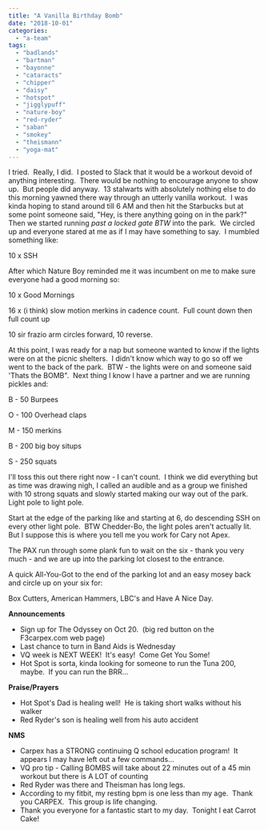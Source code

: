 ```yaml
---
title: "A Vanilla Birthday Bomb"
date: "2018-10-01"
categories: 
  - "a-team"
tags: 
  - "badlands"
  - "bartman"
  - "bayonne"
  - "cataracts"
  - "chipper"
  - "daisy"
  - "hotspot"
  - "jigglypuff"
  - "nature-boy"
  - "red-ryder"
  - "saban"
  - "smokey"
  - "theismann"
  - "yoga-mat"
---
```


I tried.  Really, I did.  I posted to Slack that it would be a workout devoid of anything interesting.  There would be nothing to encourage anyone to show up.  But people did anyway.  13 stalwarts with absolutely nothing else to do this morning yawned there way through an utterly vanilla workout.  I was kinda hoping to stand around till 6 AM and then hit the Starbucks but at some point someone said, "Hey, is there anything going on in the park?"  Then we started running _past a locked gate BTW_ into the park.  We circled up and everyone stared at me as if I may have something to say.  I mumbled something like:

10 x SSH

After which Nature Boy reminded me it was incumbent on me to make sure everyone had a good morning so:

10 x Good Mornings

16 x (i think) slow motion merkins in cadence count.  Full count down then full count up

10 sir frazio arm circles forward, 10 reverse.

At this point, I was ready for a nap but someone wanted to know if the lights were on at the picnic shelters.  I didn't know which way to go so off we went to the back of the park.  BTW - the lights were on and someone said 'Thats the BOMB".  Next thing I know I have a partner and we are running pickles and:

B - 50 Burpees

O - 100 Overhead claps

M - 150 merkins

B - 200 big boy situps

S - 250 squats

I'll toss this out there right now - I can't count.  I think we did everything but as time was drawing nigh, I called an audible and as a group we finished with 10 strong squats and slowly started making our way out of the park.  Light pole to light pole.

Start at the edge of the parking like and starting at 6, do descending SSH on every other light pole.  BTW Chedder-Bo, the light poles aren't actually lit.  But I suppose this is where you tell me you work for Cary not Apex.

The PAX run through some plank fun to wait on the six - thank you very much - and we are up into the parking lot closest to the entrance.

A quick All-You-Got to the end of the parking lot and an easy mosey back and circle up on your six for:

Box Cutters, American Hammers, LBC's and Have A Nice Day.

**Announcements**

- Sign up for The Odyssey on Oct 20.  (big red button on the F3carpex.com web page)
- Last chance to turn in Band Aids is Wednesday
- VQ week is NEXT WEEK!  It's easy!  Come Get You Some!
- Hot Spot is sorta, kinda looking for someone to run the Tuna 200, maybe.  If you can run the BRR...

**Praise/Prayers**

- Hot Spot's Dad is healing well!  He is taking short walks without his walker
- Red Ryder's son is healing well from his auto accident

**NMS**

- Carpex has a STRONG continuing Q school education program!  It appears I may have left out a few commands...
- VQ pro tip - Calling BOMBS will take about 22 minutes out of a 45 min workout but there is A LOT of counting
- Red Ryder was there and Theisman has long legs.
- According to my fitbit, my resting bpm is one less than my age.  Thank you CARPEX.  This group is life changing.
- Thank you everyone for a fantastic start to my day.  Tonight I eat Carrot Cake!
